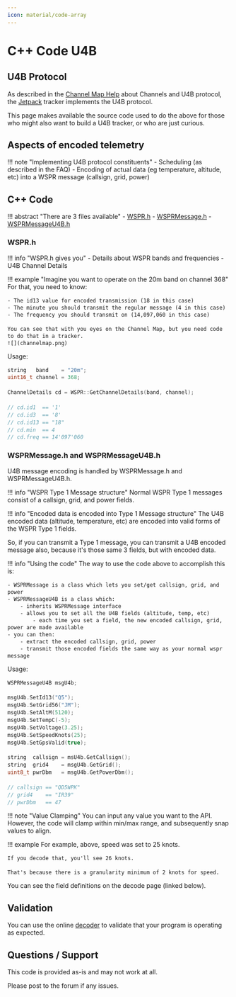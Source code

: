 ```yaml
---
icon: material/code-array
---
```


# C++ Code U4B

## U4B Protocol

As described in the [Channel Map Help](../../channelmap/help/README.md) about Channels and U4B protocol, the [Jetpack](../../tracker/README.md) tracker implements the U4B protocol. 

This page makes available the source code used to do the above for those who might also want to build a U4B tracker, or who are just curious.


## Aspects of encoded telemetry

!!! note "Implementing U4B protocol constituents"
    - Scheduling (as described in the FAQ)
    - Encoding of actual data (eg temperature, altitude, etc) into a WSPR message (callsign, grid, power)


## C++ Code

!!! abstract "There are 3 files available"
    - [WSPR.h](WSPR.h)
    - [WSPRMessage.h](WSPRMessage.h)
    - [WSPRMessageU4B.h](WSPRMessageU4B.h)


### WSPR.h

!!! info "WSPR.h gives you"
    - Details about WSPR bands and frequencies
    - U4B Channel Details

!!! example "Imagine you want to operate on the 20m band on channel 368"
    For that, you need to know:

    - The id13 value for encoded transmission (18 in this case)
    - The minute you should transmit the regular message (4 in this case)
    - The frequency you should transmit on (14,097,060 in this case)

    You can see that with you eyes on the Channel Map, but you need code to do that in a tracker.
    ![](channelmap.png)

Usage:
```c++
string   band    = "20m";
uint16_t channel = 368;

ChannelDetails cd = WSPR::GetChannelDetails(band, channel);

// cd.id1  == '1'
// cd.id3  == '8'
// cd.id13 == "18"
// cd.min  == 4
// cd.freq == 14'097'060
```
        

### WSPRMessage.h and WSPRMessageU4B.h

U4B message encoding is handled by WSPRMessage.h and WSPRMessageU4B.h.

!!! info "WSPR Type 1 Message structure"
    Normal WSPR Type 1 messages consist of a callsign, grid, and power fields.

!!! info "Encoded data is encoded into Type 1 Message structure"
    The U4B encoded data (altitude, temperature, etc) are encoded into valid forms of the WSPR Type 1 fields.

So, if you can transmit a Type 1 message, you can transmit a U4B encoded message also, because it's those same 3 fields, but with encoded data.

!!! info "Using the code"
    The way to use the code above to accomplish this is:

    - WSPRMessage is a class which lets you set/get callsign, grid, and power
    - WSPRMessageU4B is a class which:
        - inherits WSPRMessage interface
        - allows you to set all the U4B fields (altitude, temp, etc)
            - each time you set a field, the new encoded callsign, grid, power are made available
    - you can then:
        - extract the encoded callsign, grid, power
        - transmit those encoded fields the same way as your normal wspr message

Usage:

```c++
WSPRMessageU4B msgU4b;

msgU4b.SetId13("Q5");
msgU4b.SetGrid56("JM");
msgU4b.SetAltM(5120);
msgU4b.SetTempC(-5);
msgU4b.SetVoltage(3.25);
msgU4b.SetSpeedKnots(25);
msgU4b.SetGpsValid(true);

string  callsign = msU4b.GetCallsign();
string  grid4    = msgU4b.GetGrid();
uint8_t pwrDbm   = msgU4b.GetPowerDbm();

// callsign == "QD5WPK"
// grid4    == "IR39"
// pwrDbm   == 47
```

!!! note "Value Clamping"
    You can input any value you want to the API.  However, the code will clamp within min/max range, and subsequently snap values to align.

!!! example
    For example, above, speed was set to 25 knots.
    
    If you decode that, you'll see 26 knots.
    
    That's because there is a granularity minimum of 2 knots for speed.

You can see the field definitions on the decode page (linked below).
            

## Validation

You can use the online [decoder](../decode/README.md) to validate that your program is operating as expected.
            

## Questions / Support

This code is provided as-is and may not work at all.

Please post to the forum if any issues.